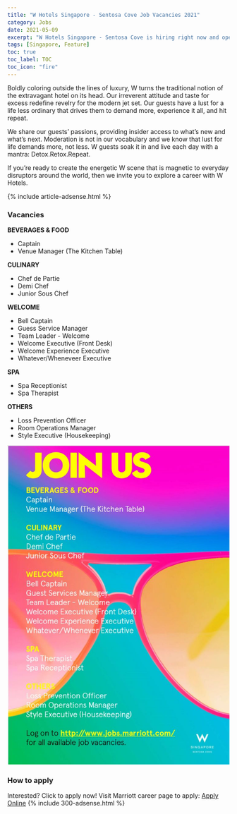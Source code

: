 ```yaml
---
title: "W Hotels Singapore - Sentosa Cove Job Vacancies 2021" 
category: Jobs 
date: 2021-05-09
excerpt: "W Hotels Singapore - Sentosa Cove is hiring right now and opening new jobs vacancies for F&B, Culinary, Executive, Team Leader, Spa, etc." 
tags: [Singapore, Feature] 
toc: true 
toc_label: TOC 
toc_icon: "fire" 
--- 
```


Boldly coloring outside the lines of luxury, W turns the traditional notion of the extravagant hotel on its head. Our irreverent attitude and taste for excess redefine revelry for the modern jet set. Our guests have a lust for a life less ordinary that drives them to demand more, experience it all, and hit repeat.

We share our guests’ passions, providing insider access to what’s new and what’s next. Moderation is not in our vocabulary and we know that lust for life demands more, not less. W guests soak it in and live each day with a mantra: Detox.Retox.Repeat.

If you’re ready to create the energetic W scene that is magnetic to everyday disruptors around the world, then we invite you to explore a career with W Hotels. 

{% include article-adsense.html %} 

### Vacancies
**BEVERAGES & FOOD**
- Captain
- Venue Manager (The Kitchen Table)

**CULINARY**
- Chef de Partie
- Demi Chef
- Junior Sous Chef

**WELCOME**
- Bell Captain
- Guess Service Manager
- Team Leader - Welcome
- Welcome Executive (Front Desk)
- Welcome Experience Executive
- Whatever/Wheneveer Executive

**SPA**
- Spa Receptionist
- Spa Therapist

**OTHERS**
- Loss Prevention Officer
- Room Operations Manager
- Style Executive (Housekeeping)

![W Hotels Singapore - Sentosa Cove Jobs vacancies!](/assets/images/2021-05/sentosa-cove-singapore-vacancies-may-2021.jpg "W Hotels Singapore - Sentosa Cove Jobs vacancies")

### How to apply
Interested? Click to apply now! Visit Marriott career page to apply: 
<a href="https://jobs.marriott.com/marriott/jobs?lang=en-US&location=Singapore,%20Singapore&woe=7&stretchUnit=MILES&stretch=10&page=1" class="btn btn--info" target="_blank" rel="nofollow noopenner">Apply Online</a> 
{% include 300-adsense.html %} 